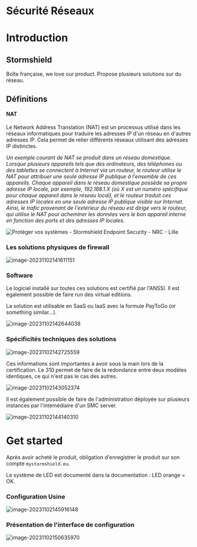 # Sécurité Réseaux

# Introduction

## Stormshield

Boîte française, we love our product. Propose plusieurs solutions sur du réseau.

## Définitions

#### NAT

Le Network Address Translation (NAT) est un processus utilisé dans les réseaux informatiques pour traduire les adresses IP d'un réseau en d'autres adresses IP. Cela permet de relier différents réseaux utilisant des adresses IP distinctes.

*Un exemple courant de NAT se produit dans un réseau domestique. Lorsque plusieurs appareils tels que des ordinateurs, des téléphones ou des tablettes se connectent à Internet via un routeur, le routeur utilise le NAT pour attribuer une seule adresse IP publique à l'ensemble de ces appareils. Chaque appareil dans le réseau domestique possède sa propre adresse IP locale, par exemple, 192.168.1.X (où X est un numéro spécifique pour chaque appareil dans le réseau local), et le routeur traduit ces adresses IP locales en une seule adresse IP publique visible sur Internet. Ainsi, le trafic provenant de l'extérieur du réseau est dirigé vers le routeur, qui utilise le NAT pour acheminer les données vers le bon appareil interne en fonction des ports et des adresses IP locales.*

![Protéger vos systèmes - Stormshield Endpoint Security - NRC - Lille](./assets/Stormshield-Endpoint-infographie.jpg)

### Les solutions physiques de firewall

![image-20231102141611151](./assets/image-20231102141611151.png)

### Software

Le logiciel installé sur toutes ces solutions est certifié par l'ANSSI. Il est également possible de faire run des virtual editions.

La solution est utilisable en SaaS ou IaaS avec la formule PayToGo (or something similar…).

![image-20231102142644038](./assets/image-20231102142644038.png)

### Spécificités techniques des solutions

![image-20231102142725559](./assets/image-20231102142725559.png)

Ces informations sont importantes à avoir sous la main lors de la certification. Le 310 permet de faire de la redondance entre deux  modèles identiques, ce qui n'est pas le cas des autres.

![image-20231102143052374](./assets/image-20231102143052374.png)

Il est également possible de faire de l'administration déployée sur plusieurs instances par l'intemédiaire d'un SMC server.

![image-20231102144140310](./assets/image-20231102144140310.png)

# Get started

Après avoir acheté le produit, obligation d'enregistrer le produit sur son compte `mystormshield.eu`.

Le système de LED est documenté dans la documentation : LED orange = OK.

### Configuration Usine

![image-20231102145916148](./assets/image-20231102145916148.png)

### Présentation de l'interface de configuration

![image-20231102150635970](./assets/image-20231102150635970.png)




